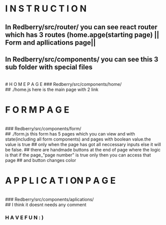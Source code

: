 #                                                         I N S T R U C T I O N
### 

##   In  Redberry/src/router/ you can see react router which has 3 routes (home.apge(starting page) || Form  and apllications page||
##   In  Redberry/src/components/ you can see this 3 sub folder  with special files
<br />
#                                                      H O M E             P A G E
###              Redberry/src/components/home/
                         <br />
##           ./home.js      here is the main page with 2 link
<br />

#                                                     F O R M           P A G E

<br />
###          Redberry/src/components/form/
<br />
##   ./form.js          this form has 5 pages which you can view and   with state(including all form components) and pages with boolean value.the value is true
##      only when the page has got all neccessary inputs else it will be false. 
##          there are handmade buttons  at the end of page where the logic is that if the page_"page number" is true only then you can access that page
##    and button changes color
<br />


#                                                     A P P L I C A T I ON        P A G E
<br />
###   Redberry/src/components/aplications/
<br />
##        I think it doesnt needs any comment
<br />

###                                                  H A V E         F U N : )

